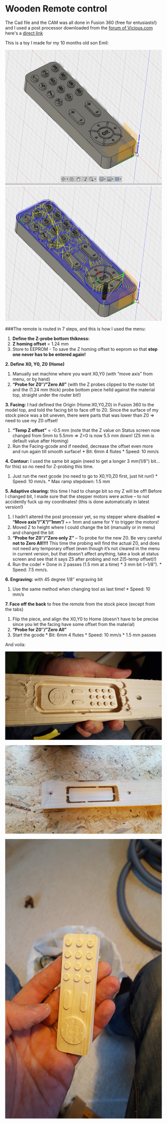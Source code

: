 # Wooden Remote control



The Cad file and the CAM was all done in Fusion 360 (free for entusiasts!) and I used a post processor downloaded from the [forum of Vicious.com](http://www.vicious1.com/forum/topic/fusion-360/page/6/)
here's a [direct link](http://www.vicious1.com/wp-content/uploads/2016/12/MPCNC_Fusion360_V9_SDcard.zip)

This is a toy I made for my 10 months old son Emil: 

![alt text](https://github.com/klalle/Marlin_RC7_LCD_Customization/blob/master/Example%20of%20use/Pics/Remote_CAD.PNG "Remote_CAD")
![alt text](https://github.com/klalle/Marlin_RC7_LCD_Customization/blob/master/Example%20of%20use/Pics/Remote_CAM.PNG "Remote_CAM")

###The remote is routed in 7 steps, and this is how I used the menu:
1. <b>Define the Z-probe bottom thikness:</b>
  1. <b>Z homing offset</b> = 1.24 mm
  2. Store to EEPROM - To save the Z homing offset to eeprom so that <b>step one never has to be entered again!</b>

<b>2. Define X0, Y0, Z0 (Home)</b>
  1. Manually set machine where you want X0,Y0 (with “move axis” from menu, or by hand)
  2. <b>“Probe for Z0″/”Zero All”</b> (with the Z probes clipped to the router bit and the (1.24 mm thick) probe bottom piece helld against the material top, straight under the router bit!)

<b>3. Facing:</b> I had defined the Origin (Home:X0,Y0,Z0) in Fusion 360 to the model top, and told the facing bit to face off to Z0. Since the surface of my stock piece was a bit uneven, there were parts that was lower than Z0 => need to use my Z0 offset!
  1. <b>“Temp Z offset”</b> = -0.5 mm (note that the Z value on Status screen now changed from 5mm to 5.5mm => Z=0 is now 5.5 mm down! (Z5 mm is default value after Homing)
  2. Run the Facing-gcode and if needed, decrease the offset even more and run again till smooth surface!
    * Bit: 6mm 4 flutes
    * Speed: 10 mm/s
  
<b>4. Contour:</b> I used the same bit again (need to get a longer 3 mm(1/8") bit… for this) so no need for Z-probing this time.
  1. Just run the next gcode (no need to go to X0,Y0,Z0 first, just hit run!)
    * Speed: 10 mm/s.
    * Max ramp stepdown: 1.5 mm
	
<b>5. Adaptive clearing:</b> this time I had to change bit so my Z will be off! Before I changed bit, I made sure that the stepper motors were active – to not accidently fuck up my coordinates! (this is done automatically in latest version!)
  1. I hadn’t altered the post processor yet, so my stepper where disabled => <b>“Move axis”/”X”/”1mm”/</b> += 1mm and same for Y to trigger the motors!
  2. Moved Z to height where I could change the bit (manually or in menu) and changed the bit
  3. <b>“Probe for Z0″/”Zero only Z”</b> – To probe for the new Z0. Be very careful <b>not to Zero All!!!!</b> This time the probing will find the actual Z0, and does not need any temporary offset (even though it’s not cleared in the menu in current version, but that doesn’t affect anything, take a look at status screen and see that it says Z5 after probing and not Z(5-temp offset)!)
  4. Run the code!
    * Done in 2 passes (1.5 mm at a time)
    * 3 mm bit (~1/8″).
    * Speed: 7.5 mm/s.

<b>6. Engraving:</b> with 45 degree 1/8″ engraving bit
  1. Use the same method when changing tool as last time!
    * Speed: 10 mm/s
	

<b>7. Face off the back</b> to free the remote from the stock piece (except from the tabs)
  1. Flip the piece, and align the X0,Y0 to Home (doesn't have to be precise since you let the facing have some offset from the material)
  2. <b>“Probe for Z0″/”Zero All”</b>
  3. Start the gcode
    * Bit: 6mm 4 flutes
    * Speed: 10 mm/s
	* 1.5 mm passes

And voila: 

![alt text](https://github.com/klalle/Marlin_RC7_LCD_Customization/blob/master/Example%20of%20use/Pics/Remote_Front.jpg "Remote_Front")

![alt text](https://github.com/klalle/Marlin_RC7_LCD_Customization/blob/master/Example%20of%20use/Pics/Remote_Back.jpg "Remote_Back")

![alt text](https://github.com/klalle/Marlin_RC7_LCD_Customization/blob/master/Example%20of%20use/Pics/Remote_Done.jpg "Remote_Done")